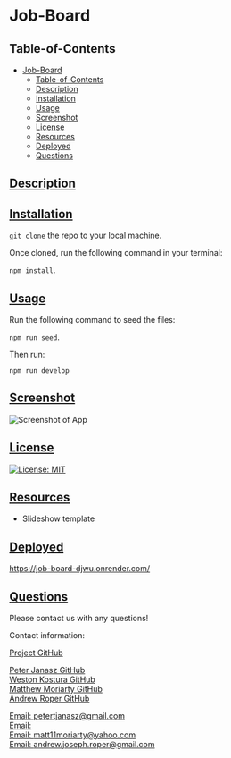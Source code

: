 # Job-Board

## Table-of-Contents

- [Job-Board](#job-board)
  - [Table-of-Contents](#table-of-contents)
  - [Description](#description)
  - [Installation](#installation)
  - [Usage](#usage)
  - [Screenshot](#screenshot)
  - [License](#license)
  - [Resources](#resources)
  - [Deployed](#deployed)
  - [Questions](#questions)


## [Description](#table-of-contents)



## [Installation](#table-of-contents)
`git clone` the repo to your local machine. 

Once cloned, run the following command in your terminal:

`npm install`.

## [Usage](#table-of-contents)

Run the following command to seed the files:

`npm run seed`.

Then run:

`npm run develop`

## [Screenshot](#table-of-contents)

![Screenshot of App]()

## [License](#license)

[![License: MIT](https://img.shields.io/badge/License-MIT-yellow.svg)](https://opensource.org/licenses/MIT)

## [Resources](#resources)

- Slideshow template 

## [Deployed](#deployed)
https://job-board-djwu.onrender.com/

## [Questions](#table-of-contents)

Please contact us with any questions!

Contact information:

[Project GitHub](https://github.com/Matt11Moriarty/job-board)

[Peter Janasz GitHub](https://github.com/PeterJanasz)<br />
[Weston Kostura GitHub](https://github.com/westonkostura)<br />
[Matthew Moriarty GitHub](https://github.com/Matt11Moriarty)<br />
[Andrew Roper GitHub](https://github.com/Hello-AndyJoe)


[Email: petertjanasz@gmail.com](mailto:petertjanasz@gmail.com)<br />
[Email: ](weston.kostura@gmail.com)<br />
[Email: matt11moriarty@yahoo.com](mailto:matt11moriarty@yahoo.com)<br />
[Email: andrew.joseph.roper@gmail.com](mailto:andrew.joseph.roper@gmail.com)



